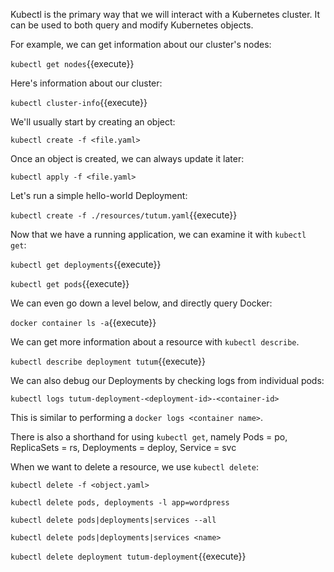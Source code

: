 Kubectl is the primary way that we will interact with a Kubernetes cluster. It can be used to both query and modify Kubernetes objects.

For example, we can get information about our cluster's nodes:

`kubectl get nodes`{{execute}}

Here's information about our cluster:

`kubectl cluster-info`{{execute}}

We'll usually start by creating an object:

`kubectl create -f <file.yaml>`

Once an object is created, we can always update it later:

`kubectl apply -f <file.yaml>`

Let's run a simple hello-world Deployment:

`kubectl create -f ./resources/tutum.yaml`{{execute}}

Now that we have a running application, we can examine it with `kubectl get`:

`kubectl get deployments`{{execute}}

`kubectl get pods`{{execute}}

We can even go down a level below, and directly query Docker:

`docker container ls -a`{{execute}}

We can get more information about a resource with `kubectl describe`.

`kubectl describe deployment tutum`{{execute}}

We can also debug our Deployments by checking logs from individual pods:

`kubectl logs tutum-deployment-<deployment-id>-<container-id>`

This is similar to performing a `docker logs <container name>`.

There is also a shorthand for using `kubectl get`, namely Pods = po, ReplicaSets = rs, Deployments = deploy, Service = svc

When we want to delete a resource, we use `kubectl delete`:

`kubectl delete -f <object.yaml>`

`kubectl delete pods, deployments -l app=wordpress`

`kubectl delete pods|deployments|services --all`

`kubectl delete pods|deployments|services <name>`

`kubectl delete deployment tutum-deployment`{{execute}}